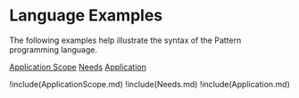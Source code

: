 # Language Examples

The following examples help illustrate the syntax
of the Pattern programming language.

[Application Scope](#Application-Scope-Keyword)
[Needs](#Needs-Keyword)
[Application](#Application-Keyword)

!include(ApplicationScope.md)
!include(Needs.md)
!include(Application.md)
